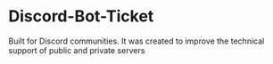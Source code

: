 # Discord-Bot-Ticket
Built for Discord communities. It was created to improve the technical support of public and private servers
